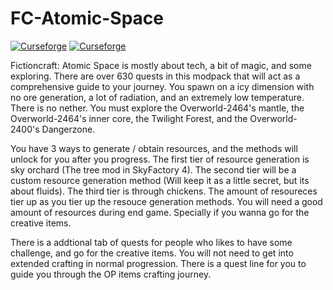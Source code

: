 # FC-Atomic-Space

[![Curseforge](http://cf.way2muchnoise.eu/full_313440_downloads.svg)](https://www.curseforge.com/minecraft/modpacks/fictioncraft-atomic-space) [![Curseforge](http://cf.way2muchnoise.eu/versions/For%20MC_313440_all.svg)](https://www.curseforge.com/minecraft/modpacks/fictioncraft-atomic-space)

Fictioncraft: Atomic Space is mostly about tech, a bit of magic, and some exploring. There are over 630 quests in this modpack that will act as a comprehensive guide to your journey. You spawn on a icy dimension with no ore generation, a lot of radiation, and an extremely low temperature. There is no nether. You must explore the Overworld-2464's mantle, the Overworld-2464's inner core, the Twilight Forest, and the Overworld-2400's Dangerzone.

You have 3 ways to generate / obtain resources, and the methods will unlock for you after you progress. The first tier of resource generation is sky orchard (The tree mod in SkyFactory 4). The second tier will be a custom resource generation method (Will keep it as a little secret, but its about fluids). The third tier is through chickens. The amount of resoureces tier up as you tier up the resouce generation methods. You will need a good amount of resources during end game. Specially if you wanna go for the creative items.

There is a addtional tab of quests for people who likes to have some challenge, and go for the creative items. You will not need to get into extended crafting in normal progression. There is a quest line for you to guide you through the OP items crafting journey.
